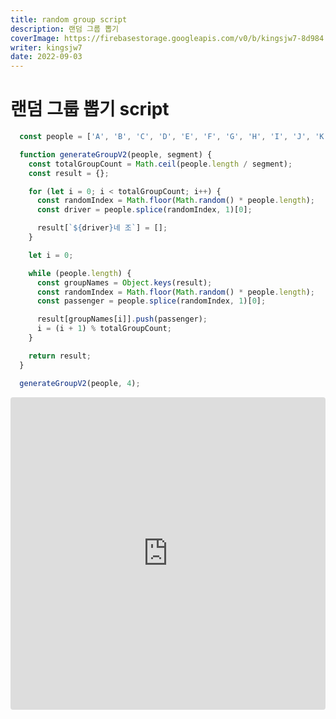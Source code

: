```yaml
---
title: random group script
description: 랜덤 그룹 뽑기
coverImage: https://firebasestorage.googleapis.com/v0/b/kingsjw7-8d984.appspot.com/o/tech%2Frandom-image.jpeg?alt=media&token=2fdd3889-e5cd-45ff-a6f7-e5a11aecf871
writer: kingsjw7
date: 2022-09-03
---
```


# 랜덤 그룹 뽑기 script

```js
  const people = ['A', 'B', 'C', 'D', 'E', 'F', 'G', 'H', 'I', 'J', 'K', 'L', 'M', 'N', 'O', 'P', 'Q', 'R', 'S', 'T', 'U', 'V', 'W', 'S', 'Y', 'Z'];

  function generateGroupV2(people, segment) {
    const totalGroupCount = Math.ceil(people.length / segment);
    const result = {};

    for (let i = 0; i < totalGroupCount; i++) {
      const randomIndex = Math.floor(Math.random() * people.length);
      const driver = people.splice(randomIndex, 1)[0];

      result[`${driver}네 조`] = [];
    }

    let i = 0;

    while (people.length) {
      const groupNames = Object.keys(result);
      const randomIndex = Math.floor(Math.random() * people.length);
      const passenger = people.splice(randomIndex, 1)[0];

      result[groupNames[i]].push(passenger);
      i = (i + 1) % totalGroupCount;
    }

    return result;
  }

  generateGroupV2(people, 4);
```

<iframe src="https://codesandbox.io/embed/random-group-script-c8p7jg?fontsize=14&hidenavigation=1&theme=dark"
     style="width:100%; height:500px; border:0; border-radius: 4px; overflow:hidden;"
     title="random-group-script"
     allow="accelerometer; ambient-light-sensor; camera; encrypted-media; geolocation; gyroscope; hid; microphone; midi; payment; usb; vr; xr-spatial-tracking"
     sandbox="allow-forms allow-modals allow-popups allow-presentation allow-same-origin allow-scripts"
   ></iframe>
